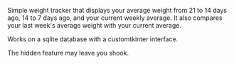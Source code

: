 Simple weight tracker that displays your average weight from 21 to 14 days ago, 14 to 7 days ago, and your current weekly average. 
It also compares your last week's average weight with your current average.

Works on a sqlite database with a customtkinter interface.

The hidden feature may leave you shook.
